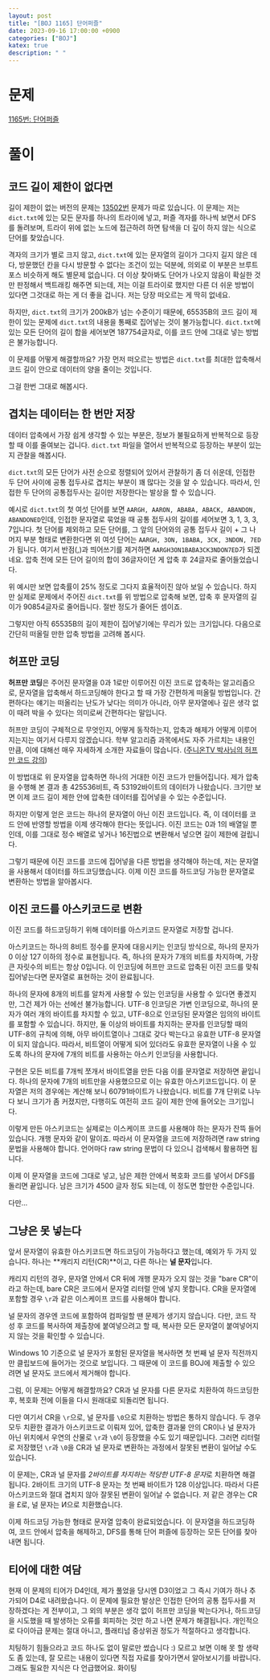 ```yaml
---
layout: post
title: "[BOJ 1165] 단어퍼즐"
date: 2023-09-16 17:00:00 +0900
categories: ["BOJ"]
katex: true
description: " "
---
```


# 문제

[1165번: 단어퍼즐](https://www.acmicpc.net/problem/1165)

# 풀이

## 코드 길이 제한이 없다면

길이 제한이 없는 버전의 문제는 [13502번](https://www.acmicpc.net/problem/13502) 문제가 따로 있습니다.
이 문제는 저는 `dict.txt`에 있는 모든 문자를 하나의 트라이에 넣고, 퍼즐 격자를 하나씩 보면서 DFS를 돌려보며, 트라이 위에 없는 노드에 접근하려 하면 탐색을 더 깊이 하지 않는 식으로 단어를 찾았습니다.

격자의 크기가 별로 크지 않고, `dict.txt`에 있는 문자열의 길이가 그다지 길지 않은 데다, 방문했던 칸을 다시 방문할 수 없다는 조건이 있는 덕분에, 의외로 이 부분은 브루트포스 비슷하게 해도 별문제 없습니다.
더 이상 찾아봐도 단어가 나오지 않음이 확실한 것만 판정해서 백트래킹 해주면 되는데, 저는 이걸 트라이로 했지만 다른 더 쉬운 방법이 있다면 그것대로 하는 게 더 좋을 겁니다. 저는 당장 떠오르는 게 딱히 없네요.

하지만, `dict.txt`의 크기가 200kB가 넘는 수준이기 때문에, 65535B의 코드 길이 제한이 있는 문제에 `dict.txt`의 내용을 통째로 집어넣는 것이 불가능합니다.
`dict.txt`에 있는 모든 단어의 길이 합을 세어보면 187754글자로, 이를 코드 안에 그대로 넣는 방법은 불가능합니다.

이 문제를 어떻게 해결할까요?
가장 먼저 떠오르는 방법은 `dict.txt`를 최대한 압축해서 코드 길이 안으로 데이터의 양을 줄이는 것입니다.

그걸 한번 그대로 해봅시다.

## 겹치는 데이터는 한 번만 저장

데이터 압축에서 가장 쉽게 생각할 수 있는 부분은, 정보가 불필요하게 반복적으로 등장할 때 이를 줄여보는 겁니다. `dict.txt` 파일을 열어서 반복적으로 등장하는 부분이 있는지 관찰을 해봅시다.

`dict.txt`의 모든 단어가 사전 순으로 정렬되어 있어서 관찰하기 좀 더 쉬운데, 인접한 두 단어 사이에 공통 접두사로 겹치는 부분이 꽤 많다는 것을 알 수 있습니다.
따라서, 인접한 두 단어의 공통접두사는 길이만 저장한다는 발상을 할 수 있습니다.

예시로 `dict.txt`의 첫 여섯 단어를 보면 `AARGH, AARON, ABABA, ABACK, ABANDON, ABANDONED`인데, 인접한 문자열로 묶었을 때 공통 접두사의 길이를 세어보면 3, 1, 3, 3, 7입니다.
첫 단어를 제외하고 모든 단어를, 그 앞의 단어와의 공통 접두사 길이 + 그 나머지 부분 형태로 변환한다면 위 여섯 단어는 `AARGH, 3ON, 1BABA, 3CK, 3NDON, 7ED`가 됩니다.
여기서 반점(,)과 띄어쓰기를 제거하면 `AARGH3ON1BABA3CK3NDON7ED`가 되겠네요. 압축 전에 모든 단어 길이의 합이 36글자이던 게 압축 후 24글자로 줄어들었습니다.

위 예시만 보면 압축률이 25% 정도로 그다지 효율적이진 않아 보일 수 있습니다.
하지만 실제로 문제에서 주어진 `dict.txt`를 위 방법으로 압축해 보면, 압축 후 문자열의 길이가 90854글자로 줄어듭니다. 절반 정도가 줄어든 셈이죠.

그렇지만 아직 65535B의 길이 제한이 집어넣기에는 무리가 있는 크기입니다.
다음으로 간단히 떠올릴 만한 압축 방법을 고려해 봅시다.

## 허프만 코딩

**허프만 코딩**은 주어진 문자열을 0과 1로만 이루어진 이진 코드로 압축하는 알고리즘으로, 문자열을 압축해서 하드코딩해야 한다고 할 때 가장 간편하게 떠올릴 방법입니다.
간편하다는 얘기는 떠올리는 난도가 낮다는 의미가 아니라, 아무 문자열에나 깊은 생각 없이 때려 박을 수 있다는 의미로써 간편하다는 말입니다.

허프만 코딩이 구체적으로 무엇인지, 어떻게 동작하는지, 압축과 해제가 어떻게 이루어지는지는 여기서 다루지 않겠습니다.
학부 알고리즘 과목에서도 자주 가르치는 내용인 만큼, 이에 대해선 매우 자세하게 소개한 자료들이 많습니다. ([주니온TV 박사님의 허프만 코드 강의](https://youtu.be/IDxnHM01fZY?si=17LnmiR823c6wnwV))

이 방법대로 위 문자열을 압축하면 하나의 거대한 이진 코드가 만들어집니다. 제가 압축을 수행해 본 결과 총 425536비트, 즉 53192바이트의 데이터가 나왔습니다.
크기만 보면 이제 코드 길이 제한 안에 압축한 데이터를 집어넣을 수 있는 수준입니다.

하지만 이렇게 얻은 코드는 하나의 문자열이 아닌 이진 코드입니다. 즉, 이 데이터를 코드 안에 반영할 방법을 이제 생각해야 한다는 뜻입니다.
이진 코드는 0과 1의 배열일 뿐인데, 이를 그대로 정수 배열로 넣거나 16진법으로 변환해서 넣으면 길이 제한에 걸립니다.

그렇기 때문에 이진 코드를 코드에 집어넣을 다른 방법을 생각해야 하는데, 저는 문자열을 사용해서 데이터를 하드코딩했습니다.
이제 이진 코드를 하드코딩 가능한 문자열로 변환하는 방법을 알아봅시다.

## 이진 코드를 아스키코드로 변환

이진 코드를 하드코딩하기 위해 데이터를 아스키코드 문자열로 저장할 겁니다.

아스키코드는 하나의 8비트 정수를 문자에 대응시키는 인코딩 방식으로, 하나의 문자가 0 이상 127 이하의 정수로 표현됩니다.
즉, 하나의 문자가 7개의 비트를 차지하며, 가장 큰 자릿수의 비트는 항상 0입니다.
이 인코딩에 허프만 코드로 압축된 이진 코드를 맞춰 집어넣는다면 문자열로 표현하는 것이 완료됩니다.

하나의 문자에 8개의 비트를 알차게 사용할 수 있는 인코딩을 사용할 수 있다면 좋겠지만, 그건 제가 아는 선에선 불가능합니다.
UTF-8 인코딩은 가변 인코딩으로, 하나의 문자가 여러 개의 바이트를 차지할 수 있고, UTF-8으로 인코딩된 문자열은 임의의 바이트를 포함할 수 있습니다.
하지만, 둘 이상의 바이트를 차지하는 문자를 인코딩할 때의 UTF-8의 규칙에 의해, 아무 바이트열이나 그대로 갖다 박는다고 유효한 UTF-8 문자열이 되지 않습니다.
따라서, 비트열이 어떻게 되어 있더라도 유효한 문자열이 나올 수 있도록 하나의 문자에 7개의 비트를 사용하는 아스키 인코딩을 사용합니다.

구현은 모든 비트를 7개씩 쪼개서 바이트열을 만든 다음 이를 문자열로 저장하면 끝입니다.
하나의 문자에 7개의 비트만을 사용했으므로 이는 유효한 아스키코드입니다.
이 문자열은 저의 경우에는 계산해 보니 60791바이트가 나왔습니다. 비트를 7개 단위로 나누다 보니 크기가 좀 커졌지만, 다행히도 여전히 코드 길이 제한 안에 들어오는 크기입니다.

이렇게 만든 아스키코드는 실제로는 이스케이프 코드를 사용해야 하는 문자가 잔뜩 들어있습니다. 개행 문자와 같이 말이죠.
따라서 이 문자열을 코드에 저장하려면 raw string 문법을 사용해야 합니다. 언어마다 raw string 문법이 다 있으니 검색해서 활용하면 됩니다.

이제 이 문자열을 코드에 그대로 넣고, 남은 제한 안에서 복호화 코드를 넣어서 DFS를 돌리면 끝입니다.
남은 크기가 4500 글자 정도 되는데, 이 정도면 할만한 수준입니다.

다만...

## 그냥은 못 넣는다

앞서 문자열이 유효한 아스키코드면 하드코딩이 가능하다고 했는데, 예외가 두 가지 있습니다. 하나는 **캐리지 리턴(CR)**이고, 다른 하나는 **널 문자**입니다.

캐리지 리턴의 경우, 문자열 안에서 CR 뒤에 개행 문자가 오지 않는 것을 "bare CR"이라고 하는데, bare CR은 코드에서 문자열 리터럴 안에 넣지 못합니다.
CR을 문자열에 포함할 경우 `\r`과 같은 이스케이프 코드를 사용해야 합니다.

널 문자의 경우엔 코드에 포함하여 컴파일할 땐 문제가 생기지 않습니다.
다만, 코드 작성 후 코드를 복사하여 제출창에 붙여넣으려고 할 때, 복사한 모든 문자열이 붙여넣어지지 않는 것을 확인할 수 있습니다.

Windows 10 기준으로 널 문자가 포함된 문자열을 복사하면 첫 번째 널 문자 직전까지만 클립보드에 들어가는 것으로 보입니다.
그 때문에 이 코드를 BOJ에 제출할 수 있으려면 널 문자도 코드에서 제거해야 합니다.

그럼, 이 문제는 어떻게 해결할까요? CR과 널 문자를 다른 문자로 치환하여 하드코딩한 후, 복호화 전에 이들을 다시 원래대로 되돌리면 됩니다.

다만 여기서 CR을 `\r`으로, 널 문자를 `\0`으로 치환하는 방법은 통하지 않습니다.
두 경우 모두 치환한 결과가 아스키코드로 이뤄져 있어, 압축한 결과물 안의 CR이나 널 문자가 아닌 위치에서 우연의 산물로 `\r`과 `\0`이 등장했을 수도 있기 때문입니다.
그러면 리터럴로 저장했던 `\r`과 `\0`을 CR과 널 문자로 변환하는 과정에서 잘못된 변환이 일어날 수도 있습니다.

이 문제는, CR과 널 문자를 *2바이트를 차지하는 적당한 UTF-8 문자*로 치환하면 해결됩니다.
2바이트 크기의 UTF-8 문자는 첫 번째 바이트가 128 이상입니다. 따라서 다른 아스키코드와 절대 겹치지 않아 잘못된 변환이 일어날 수 없습니다.
저 같은 경우는 CR을 £로, 널 문자는 И으로 치환했습니다.

이제 하드코딩 가능한 형태로 문자열 압축이 완료되었습니다.
이 문자열을 하드코딩하여, 코드 안에서 압축을 해제하고, DFS를 통해 단어 퍼즐에 등장하는 모든 단어를 찾아내면 됩니다.

## 티어에 대한 여담

현재 이 문제의 티어가 D4인데, 제가 풀었을 당시엔 D3이었고 그 즉시 기여가 하나 추가되어 D4로 내려왔습니다.
이 문제에 필요한 발상은 인접한 단어의 공통 접두사를 저장하겠다는 게 전부이고, 그 외의 부분은 생각 없이 허프만 코딩을 박는다거나, 하드코딩을 시도했을 때 발생하는 오류를 회피하는 것만 하고 나면 문제가 해결됩니다.
개인적으로 다이아급 문제는 절대 아니고, 플래티넘 중상위권 정도가 적절하다고 생각합니다.

치팅하기 힘들으라고 코드 하나도 없이 말로만 썼습니다 :) 모르고 보면 이해 못 할 생략도 좀 있는데, 잘 모르는 내용이 있다면 직접 자료를 찾아가면서 알아보시기를 바랍니다. 그래도 필요한 지식은 다 언급했어요. 화이팅